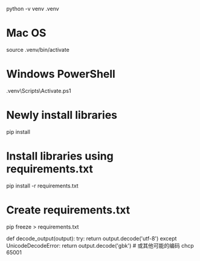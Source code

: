 <!--
 * @LastEditors: tangdy tdy853839625@qq.com
 * @FilePath: /UE_Python_Sdk_Server/readme.md
-->

python -v venv .venv

# Mac OS

source .venv/bin/activate

# Windows PowerShell

.venv\Scripts\Activate.ps1

# Newly install libraries

pip install <library name>

# Install libraries using requirements.txt

pip install -r requirements.txt

# Create requirements.txt

pip freeze > requirements.txt

def decode_output(output):
try:
return output.decode('utf-8')
except UnicodeDecodeError:
return output.decode('gbk') # 或其他可能的编码
chcp 65001
